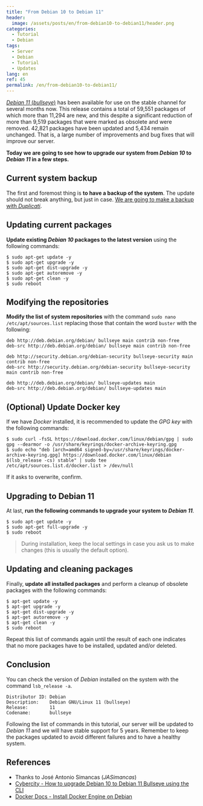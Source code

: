 ```yaml
---
title: "From Debian 10 to Debian 11"
header:
  image: /assets/posts/en/from-debian10-to-debian11/header.png
categories:
  - Tutorial
  - Debian
tags:
  - Server
  - Debian
  - Tutorial
  - Updates
lang: en
ref: 45
permalink: /en/from-debian10-to-debian11/
---
```


[_Debian 11_ (_bullseye_)](https://www.debian.org/News/2021/20210814) has been available for use on the stable channel for several months now. This release contains a total of 59,551 packages of which more than 11,294 are new, and this despite a significant reduction of more than 9,519 packages that were marked as obsolete and were removed. 42,821 packages have been updated and 5,434 remain unchanged. That is, a large number of improvements and bug fixes that will improve our server.

**Today we are going to see how to upgrade our system from _Debian 10_ to _Debian 11_ in a few steps.**

## Current system backup

The first and foremost thing is **to have a backup of the system**. The update should not break anything, but just in case. [We are going to make a backup with _Duplicati_](https://www.danielmartingonzalez.com/en/backups-towards-docker/).

## Updating current packages

**Update existing _Debian 10_ packages to the latest version** using the following commands:

```shell
$ sudo apt-get update -y
$ sudo apt-get upgrade -y
$ sudo apt-get dist-upgrade -y
$ sudo apt-get autoremove -y
$ sudo apt-get clean -y
$ sudo reboot
```

## Modifying the repositories

**Modify the list of system repositories** with the command `sudo nano /etc/apt/sources.list` replacing those that contain the word `buster` with the following:

```
deb http://deb.debian.org/debian/ bullseye main contrib non-free
deb-src http://deb.debian.org/debian/ bullseye main contrib non-free

deb http://security.debian.org/debian-security bullseye-security main contrib non-free
deb-src http://security.debian.org/debian-security bullseye-security main contrib non-free

deb http://deb.debian.org/debian/ bullseye-updates main
deb-src http://deb.debian.org/debian/ bullseye-updates main
```

## (Optional) Update Docker key

If we have _Docker_ installed, it is recommended to update the _GPG key_ with the following commands:

```shell
$ sudo curl -fsSL https://download.docker.com/linux/debian/gpg | sudo gpg --dearmor -o /usr/share/keyrings/docker-archive-keyring.gpg
$ sudo echo "deb [arch=amd64 signed-by=/usr/share/keyrings/docker-archive-keyring.gpg] https://download.docker.com/linux/debian $(lsb_release -cs) stable" | sudo tee /etc/apt/sources.list.d/docker.list > /dev/null
```

If it asks to overwrite, confirm.

## Upgrading to Debian 11

At last, **run the following commands to upgrade your system to _Debian 11_**.

```shell
$ sudo apt-get update -y
$ sudo apt-get full-upgrade -y
$ sudo reboot
```

> During installation, keep the local settings in case you ask us to make changes (this is usually the default option).

## Updating and cleaning packages

Finally, **update all installed packages** and perform a cleanup of obsolete packages with the following commands:

```shell
$ apt-get update -y
$ apt-get upgrade -y
$ apt-get dist-upgrade -y
$ apt-get autoremove -y
$ apt-get clean -y
$ sudo reboot
```

Repeat this list of commands again until the result of each one indicates that no more packages have to be installed, updated and/or deleted.

## Conclusion

You can check the version of _Debian_ installed on the system with the command `lsb_release -a`.

```
Distributor ID: Debian
Description:    Debian GNU/Linux 11 (bullseye)
Release:        11
Codename:       bullseye
```

Following the list of commands in this tutorial, our server will be updated to _Debian 11_ and we will have stable support for 5 years. Remember to keep the packages updated to avoid different failures and to have a healthy system.

## References

- Thanks to José Antonio Simancas (_JASimancas_)
- [Cybercity - How to upgrade Debian 10 to Debian 11 Bullseye using the CLI](https://www.cyberciti.biz/faq/update-upgrade-debian-10-to-debian-11-bullseye/)
- [Docker Docs - Install Docker Engine on Debian](https://docs.docker.com/engine/install/debian/)
